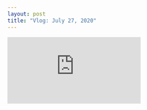 ```yaml
---
layout: post
title: "Vlog: July 27, 2020"
---
```


<div class="video">
  <iframe src="https://www.youtube.com/embed/xgkcXoBOclg" frameborder="0" allow="accelerometer; autoplay; clipboard-write; encrypted-media; gyroscope; picture-in-picture" allowfullscreen></iframe>
</div>